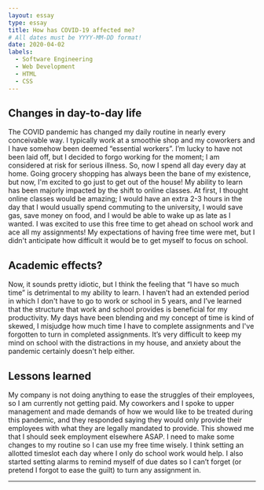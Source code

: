 ```yaml
---
layout: essay
type: essay
title: How has COVID-19 affected me?
# All dates must be YYYY-MM-DD format!
date: 2020-04-02
labels:
  - Software Engineering
  - Web Development
  - HTML
  - CSS
---
```


## Changes in day-to-day life 
The COVID pandemic has changed my daily routine in nearly every conceivable way. I typically work at a smoothie shop and my coworkers and I have somehow been deemed “essential workers”. I’m lucky to have not been laid off, but I decided to forgo working for the moment; I am considered at risk for serious illness. So, now I spend all day every day at home. Going grocery shopping has always been the bane of my existence, but now, I'm excited to go just to get out of the house! My ability to learn has been majorly impacted by the shift to online classes. At first, I thought online classes would be amazing; I would have an extra 2-3 hours in the day that I would usually spend commuting to the university, I would save gas, save money on food, and I would be able to wake up as late as I wanted. I was excited to use this free time to get ahead on school work and ace all my assignments! My expectations of having free time were met, but I didn't anticipate how difficult it would be to get myself to focus on school. 

##  Academic effects?
Now, it sounds pretty idiotic, but I think the feeling that “I have so much time” is detrimental to my ability to learn. I haven’t had an extended period in which I don't have to go to work or school in 5 years, and I’ve learned that the structure that work and school provides is beneficial for my productivity. My days have been blending and my concept of time is kind of skewed, I misjudge how much time I have to complete assignments and I've forgotten to turn in completed assignments. It’s very difficult to keep my mind on school with the distractions in my house, and anxiety about the pandemic certainly doesn't help either.

## Lessons learned
My company is not doing anything to ease the struggles of their employees, so I am currently not getting paid. My coworkers and I spoke to upper management and made demands of how we would like to be treated during this pandemic, and they responded saying they would only provide their employees with what they are legally mandated to provide. This showed me that I should seek employment elsewhere ASAP. I need to make some changes to my routine so I can use my free time wisely. I think setting an allotted timeslot each day where I only do school work would help. I also started setting alarms to remind myself of due dates so I can’t forget (or pretend I forgot to ease the guilt) to turn any assignment in.





<hr>

